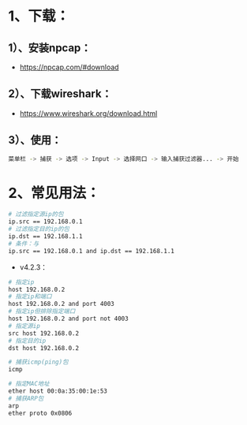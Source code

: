 # 1、下载：

## 1）、安装npcap：

- https://npcap.com/#download

## 2）、下载wireshark：

- https://www.wireshark.org/download.html

## 3）、使用：

```bash
菜单栏 -> 捕获 -> 选项 -> Input -> 选择网口 -> 输入捕获过滤器... -> 开始
```

# 2、常见用法：

```bash
# 过滤指定源ip的包
ip.src == 192.168.0.1
# 过滤指定目的ip的包
ip.dst == 192.168.1.1
# 条件：与
ip.src == 192.168.0.1 and ip.dst == 192.168.1.1
```

- v4.2.3：

```bash
# 指定ip
host 192.168.0.2
# 指定ip和端口
host 192.168.0.2 and port 4003
# 指定ip但排除指定端口
host 192.168.0.2 and port not 4003
# 指定源ip
src host 192.168.0.2
# 指定目的ip
dst host 192.168.0.2

# 捕获icmp(ping)包
icmp

# 指定MAC地址
ether host 00:0a:35:00:1e:53
# 捕获ARP包
arp
ether proto 0x0806
```

